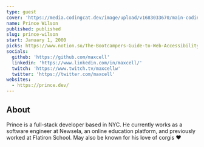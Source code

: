 ```yaml
---
type: guest
cover: 'https://media.codingcat.dev/image/upload/v1683033670/main-codingcatdev-photo/podcast-guest/maxcell'
name: Prince Wilson
published: published
slug: prince-wilson
start: January 1, 2000
picks: https://www.notion.so/The-Bootcampers-Guide-to-Web-Accessibility-by-Lindsey-Kopacz-11cc12d9c14741c5bb583baaa9ae6192, https://www.notion.so/Accessible-Cross-Browser-CSS-Form-Styling-by-Stephanie-Eckles-58411d8878d847f99ce7158b9b479be7, https://www.notion.so/CSS-For-JS-Course-by-Josh-Comeau-367114f71665425e91bb7b7e61f7de8f
socials:
  github: 'https://github.com/maxcell'
  linkedin: 'https://www.linkedin.com/in/maxcell/'
  twitch: 'https://www.twitch.tv/maxcellw'
  twitter: 'https://twitter.com/maxcell'
websites:
  - https://prince.dev/
---
```


## About

Prince is a full-stack developer based in NYC. He currently works as a software engineer at Newsela, an online education platform, and previously worked at Flatiron School. May also be known for his love of corgis ❤️
